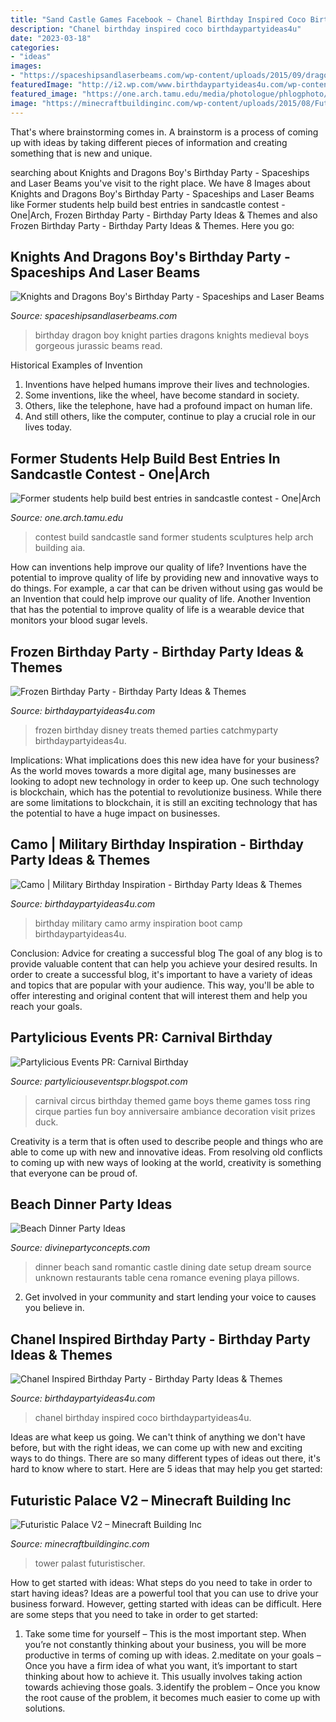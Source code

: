 ```yaml
---
title: "Sand Castle Games Facebook ~ Chanel Birthday Inspired Coco Birthdaypartyideas4u"
description: "Chanel birthday inspired coco birthdaypartyideas4u"
date: "2023-03-18"
categories:
- "ideas"
images:
- "https://spaceshipsandlaserbeams.com/wp-content/uploads/2015/09/dragon-knight-party-ideas-for-boys.jpg"
featuredImage: "http://i2.wp.com/www.birthdaypartyideas4u.com/wp-content/uploads/2015/08/disney-frozen-birthday-party-treats.jpg"
featured_image: "https://one.arch.tamu.edu/media/photologue/phlogphoto/cache/1_34_galleria_large.jpg"
image: "https://minecraftbuildinginc.com/wp-content/uploads/2015/08/Futuristic-Palace-V2-minecraft-building-ideas-download-sea-water-tower-amazing-4.jpg"
---
```



That's where brainstorming comes in. A brainstorm is a process of coming up with ideas by taking different pieces of information and creating something that is new and unique.

	

		
searching about Knights and Dragons Boy&#039;s Birthday Party - Spaceships and Laser Beams you've visit to the right place. We have 8 Images about Knights and Dragons Boy&#039;s Birthday Party - Spaceships and Laser Beams like Former students help build best entries in sandcastle contest - One|Arch, Frozen Birthday Party - Birthday Party Ideas &amp; Themes and also Frozen Birthday Party - Birthday Party Ideas &amp; Themes. Here you go:
		
    
## Knights And Dragons Boy&#039;s Birthday Party - Spaceships And Laser Beams

<img loading=lazy src="https://spaceshipsandlaserbeams.com/wp-content/uploads/2015/09/dragon-knight-party-ideas-for-boys.jpg" onerror="this.onerror=null;this.src='https://tse1.mm.bing.net/th?id=OIP.ZKL2B6uDJFkS43orztHABAHaKl&amp;pid=15.1';" alt="Knights and Dragons Boy&#039;s Birthday Party - Spaceships and Laser Beams">

_Source: spaceshipsandlaserbeams.com_

>birthday dragon boy knight parties dragons knights medieval boys gorgeous jurassic beams read. 

	

Historical Examples of Invention
1. Inventions have helped humans improve their lives and technologies. 
2. Some inventions, like the wheel, have become standard in society. 
3. Others, like the telephone, have had a profound impact on human life. 
4. And still others, like the computer, continue to play a crucial role in our lives today.

    
## Former Students Help Build Best Entries In Sandcastle Contest - One|Arch

<img loading=lazy src="https://one.arch.tamu.edu/media/photologue/phlogphoto/cache/1_34_galleria_large.jpg" onerror="this.onerror=null;this.src='https://tse1.mm.bing.net/th?id=OIP.gz_CEaU2iFe7XFZCxiCllgHaEu&amp;pid=15.1';" alt="Former students help build best entries in sandcastle contest - One|Arch">

_Source: one.arch.tamu.edu_

>contest build sandcastle sand former students sculptures help arch building aia. 

	

How can inventions help improve our quality of life?
Inventions have the potential to improve quality of life by providing new and innovative ways to do things. For example, a car that can be driven without using gas would be an Invention that could help improve our quality of life. Another Invention that has the potential to improve quality of life is a wearable device that monitors your blood sugar levels.

    
## Frozen Birthday Party - Birthday Party Ideas &amp; Themes

<img loading=lazy src="http://i2.wp.com/www.birthdaypartyideas4u.com/wp-content/uploads/2015/08/disney-frozen-birthday-party-treats.jpg" onerror="this.onerror=null;this.src='https://tse1.mm.bing.net/th?id=OIP.BwB2xBv2PfHjTqIi_cxxEgHaFj&amp;pid=15.1';" alt="Frozen Birthday Party - Birthday Party Ideas &amp; Themes">

_Source: birthdaypartyideas4u.com_

>frozen birthday disney treats themed parties catchmyparty birthdaypartyideas4u. 

	

Implications: What implications does this new idea have for your business?
As the world moves towards a more digital age, many businesses are looking to adopt new technology in order to keep up. One such technology is blockchain, which has the potential to revolutionize business. While there are some limitations to blockchain, it is still an exciting technology that has the potential to have a huge impact on businesses.

    
## Camo | Military Birthday Inspiration - Birthday Party Ideas &amp; Themes

<img loading=lazy src="http://birthdaypartyideas4u.com/wp-content/uploads/2018/05/Birthday-Army-Boot-Camp-1.jpg" onerror="this.onerror=null;this.src='https://tse1.mm.bing.net/th?id=OIP.mzxb2QId7LKJojPP530XSwHaLZ&amp;pid=15.1';" alt="Camo | Military Birthday Inspiration - Birthday Party Ideas &amp; Themes">

_Source: birthdaypartyideas4u.com_

>birthday military camo army inspiration boot camp birthdaypartyideas4u. 

	

Conclusion: Advice for creating a successful blog
The goal of any blog is to provide valuable content that can help you achieve your desired results. In order to create a successful blog, it's important to have a variety of ideas and topics that are popular with your audience. This way, you'll be able to offer interesting and original content that will interest them and help you reach your goals.

    
## Partylicious Events PR: Carnival Birthday

<img loading=lazy src="http://1.bp.blogspot.com/-oKWLL5wF1uw/VGlbEvOyHeI/AAAAAAAAQwQ/BFZAFEYl8kg/s1600/DSC_0152.JPG" onerror="this.onerror=null;this.src='https://tse2.mm.bing.net/th?id=OIP.OUXcPH6GLml37XQgxWTh9gHaLG&amp;pid=15.1';" alt="Partylicious Events PR: Carnival Birthday">

_Source: partyliciouseventspr.blogspot.com_

>carnival circus birthday themed game boys theme games toss ring cirque parties fun boy anniversaire ambiance decoration visit prizes duck. 

	

Creativity is a term that is often used to describe people and things who are able to come up with new and innovative ideas. From resolving old conflicts to coming up with new ways of looking at the world, creativity is something that everyone can be proud of.

    
## Beach Dinner Party Ideas

<img loading=lazy src="http://divinepartyconcepts.com/wp-content/uploads/2012/06/sand-castle-dinner-table1.jpg" onerror="this.onerror=null;this.src='https://tse4.mm.bing.net/th?id=OIP.Ahj_F2XbvEA9kvkgyrwzwwHaE8&amp;pid=15.1';" alt="Beach Dinner Party Ideas">

_Source: divinepartyconcepts.com_

>dinner beach sand romantic castle dining date setup dream source unknown restaurants table cena romance evening playa pillows. 

	

2. Get involved in your community and start lending your voice to causes you believe in.

    
## Chanel Inspired Birthday Party - Birthday Party Ideas &amp; Themes

<img loading=lazy src="http://i2.wp.com/www.birthdaypartyideas4u.com/wp-content/uploads/2015/12/COCO-Chanel-inspired-birthday-party-ideas.jpg" onerror="this.onerror=null;this.src='https://tse3.mm.bing.net/th?id=OIP.mJSNdObcBeK0xJ2tfuLuegHaJ4&amp;pid=15.1';" alt="Chanel Inspired Birthday Party - Birthday Party Ideas &amp; Themes">

_Source: birthdaypartyideas4u.com_

>chanel birthday inspired coco birthdaypartyideas4u. 

	

Ideas are what keep us going. We can't think of anything we don't have before, but with the right ideas, we can come up with new and exciting ways to do things. There are so many different types of ideas out there, it's hard to know where to start. Here are 5 ideas that may help you get started: 

    
## Futuristic Palace V2 – Minecraft Building Inc

<img loading=lazy src="https://minecraftbuildinginc.com/wp-content/uploads/2015/08/Futuristic-Palace-V2-minecraft-building-ideas-download-sea-water-tower-amazing-4.jpg" onerror="this.onerror=null;this.src='https://tse2.mm.bing.net/th?id=OIP.5j8G7Dl1MhNdBl3rEerXtAHaEK&amp;pid=15.1';" alt="Futuristic Palace V2 – Minecraft Building Inc">

_Source: minecraftbuildinginc.com_

>tower palast futuristischer. 

	

How to get started with ideas: What steps do you need to take in order to start having ideas?
Ideas are a powerful tool that you can use to drive your business forward. However, getting started with ideas can be difficult. Here are some steps that you need to take in order to get started: 
1. Take some time for yourself – This is the most important step. When you’re not constantly thinking about your business, you will be more productive in terms of coming up with ideas. 
2.meditate on your goals – Once you have a firm idea of what you want, it’s important to start thinking about how to achieve it. This usually involves taking action towards achieving those goals. 
3.identify the problem – Once you know the root cause of the problem, it becomes much easier to come up with solutions.

